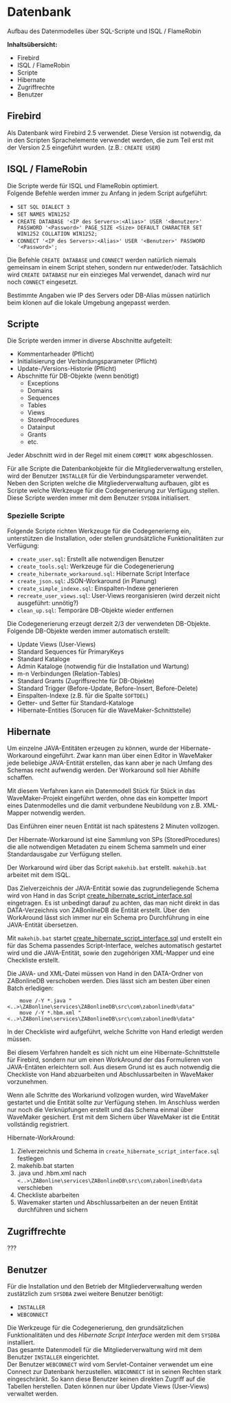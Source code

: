 Datenbank
=========

Aufbau des Datenmodelles über SQL-Scripte und ISQL / FlameRobin

**Inhaltsübersicht:**

- Firebird
- ISQL / FlameRobin
- Scripte
- Hibernate
- Zugriffrechte     
- Benutzer

Firebird
--------
Als Datenbank wird Firebird 2.5 verwendet. Diese Version ist notwendig, da in den 
Scripten Sprachelemente verwendet werden, die zum Teil erst mit der Version 2.5 
eingeführt wurden. (z.B.: `CREATE USER`)


ISQL / FlameRobin
-----------------
Die Scripte werde für ISQL und FlameRobin optimiert.      
Folgende Befehle werden immer zu Anfang in jedem Script aufgeführt:

* `SET SQL DIALECT 3`
* `SET NAMES WIN1252`
* `CREATE DATABASE '<IP des Servers>:<Alias>' USER '<Benutzer>' PASSWORD '<Password>' PAGE_SIZE <Size> DEFAULT CHARACTER SET WIN1252 COLLATION WIN1252;`
* `CONNECT '<IP des Servers>:<Alias>' USER '<Benutzer>' PASSWORD '<Password>';` 

Die Befehle `CREATE DATABASE` und `CONNECT` werden natürlich niemals gemeinsam in 
einem Script stehen, sondern nur entweder/oder. Tatsächlich wird `CREATE DATABASE` 
nur ein einzieges Mal verwendet, danach wird nur noch `CONNECT` eingesetzt.

Bestimmte Angaben wie IP des Servers oder DB-Alias müssen natürlich beim klonen 
auf die lokale Umgebung angepasst werden.

Scripte
-------
Die Scripte werden immer in diverse Abschnitte aufgeteilt:

* Kommentarheader (Pflicht)
* Initialisierung der Verbindungsparameter (Pflicht)
* Update-/Versions-Historie (Pflicht)
* Abschnitte für DB-Objekte (wenn benötigt)
    * Exceptions
    * Domains
    * Sequences
    * Tables
    * Views
    * StoredProcedures
    * Datainput
    * Grants
    * etc.                         
    
Jeder Abschnitt wird in der Regel mit einem `COMMIT WORK` abgeschlossen.    

Für alle Scripte die Datenbankobjekte für die Mitgliederverwaltung erstellen,
wird der Benutzer `INSTALLER` für die Verbindungsparameter verwendet.      
Neben den Scripten welche die Mitgliederverwaltung aufbauen, gibt es Scripte welche 
Werkzeuge für die Codegenerierung zur Verfügung stellen. Diese Scripte werden immer 
mit dem Benutzer `SYSDBA` initialisert. 

### Spezielle Scripte
Folgende Scripte richten Werkzeuge für die Codegenerierng ein, unterstützen die 
Installation, oder stellen grundsätzliche Funktionalitäten zur Verfügung:

* `create_user.sql`: Erstellt alle notwendigen Benutzer
* `create_tools.sql`: Werkzeuge für die Codegenerierung
* `create_hibernate_workaround.sql`: Hibernate Script Interface
* `create_json.sql`: JSON-Workaround (in Planung)
* `create_simple_indexe.sql`: Einspalten-Indexe generieren
* `recreate_user_views.sql`: User-Views reorganisieren (wird derzeit nicht ausgeführt: unnötig?)
* `clean_up.sql`: Temporäre DB-Objekte wieder entfernen

Die Codegenerierung erzeugt derzeit 2/3 der verwendeten DB-Objekte.      
Folgende DB-Objekte werden immer automatisch erstellt:

* Update Views (User-Views)
* Standard Sequences für PrimaryKeys
* Standard Kataloge
* Admin Kataloge (notwendig für die Installation und Wartung)
* m-n Verbindungen (Relation-Tables)
* Standard Grants (Zugriffsrechte für DB-Objekte)
* Standard Trigger (Before-Update, Before-Insert, Before-Delete)
* Einspalten-Indexe (z.B. für die Spalte `SOFTDEL`)
* Getter- und Setter für Standard-Kataloge
* Hibernate-Entities (Sorucen für die WaveMaker-Schnittstelle)

  
Hibernate
---------
Um einzelne JAVA-Entitäten erzeugen zu können, wurde der Hibernate-Workaround eingeführt. 
Zwar kann man über einen Editor in WaveMaker jede beliebige JAVA-Entität erstellen, das 
kann aber je nach Umfang des Schemas recht aufwendig werden. Der Workaround soll hier 
Abhilfe schaffen.

Mit diesem Verfahren kann ein Datenmodell Stück für Stück in das WaveMaker-Projekt 
eingeführt werden, ohne das ein kompetter Import eines Datenmodelles und die damit 
verbundene Neubildung von z.B. XML-Mapper notwendig werden.

Das Einführen einer neuen Entität ist nach spätestens 2 Minuten vollzogen.

Der Hibernate-Workaround ist eine Sammlung von SPs (StoredProcedures) die alle 
notwendigen Metadaten zu einem Schema sammeln und einer Standardausgabe zur Verfügung 
stellen. 

Der Workaround wird über das Script `makehib.bat` erstellt. `makehib.bat` arbeitet 
mit dem ISQL.

Das Zielverzeichnis der JAVA-Entität sowie das zugrundeliegende Schema wird von 
Hand in das Script [create_hibernate_script_interface.sql](create_hibernate_script_interface.sql "Script-Inteface - Erstellt eine beliebige Java-Entität") 
eingetragen. Es ist unbedingt darauf zu achten, das man nicht direkt in das DATA-Verzeichnis 
von ZABonlineDB die Entität erstellt. Über den WorkAround lässt sich immer nur
ein Schema pro Durchführung in eine JAVA-Entität übersetzen. 

Mit `makehib.bat` startet [create_hibernate_script_interface.sql](create_hibernate_script_interface.sql "Script-Inteface - Erstellt eine beliebige Java-Entität") 
und erstellt ein für das Schema passendes Script-Interface, welches automatisch 
gestartet wird und die JAVA-Entität, sowie den zugehörigen XML-Mapper und eine 
Checkliste erstellt.

Die JAVA- und XML-Datei müssen von Hand in den DATA-Ordner von ZABonlineDB verschoben werden. 
Dies lässt sich am besten über einen Batch erledigen:    
       
        move /-Y *.java "<..>\ZABonline\services\ZABonlineDB\src\com\zabonlinedb\data"  
        move /-Y *.hbm.xml "<..>\ZABonline\services\ZABonlineDB\src\com\zabonlinedb\data"
        
        
In der Checkliste wird aufgeführt, welche Schritte von Hand erledigt werden müssen.

Bei diesem Verfahren handelt es sich nicht um eine Hibernate-Schnittstelle für Firebird, 
sondern nur um einen WorkAround der das Formulieren von JAVA-Entäten erleichtern soll. 
Aus diesem Grund ist es auch notwendig die Checkliste von Hand abzuarbeiten und 
Abschlussarbeiten in WaveMaker vorzunehmen.

Wenn alle Schritte des Workariund vollzogen wurden, wird WaveMaker gestartet und 
die Entität sollte zur Verfügung stehen. Im Anschluss werden nur noch die Verknüpfungen 
erstellt und das Schema einmal über WaveMaker gesichert. Erst mit dem Sichern über 
WaveMaker ist die Entität vollständig registriert.

Hibernate-WorkAround:    

1. Zielverzeichnis und Schema in `create_hibernate_script_interface.sql` festlegen
2. makehib.bat starten
3. <Schema>.java und <Schema>.hbm.xml nach `<..>\ZABonline\services\ZABonlineDB\src\com\zabonlinedb\data` verschieben
4. Checkliste abarbeiten
5. Wavemaker starten und Abschlussarbeiten an der neuen Entität durchführen und sichern

Zugriffrechte
-------------     
???


Benutzer
--------
Für die Installation und den Betrieb der Mitgliederverwaltung werden zustätzlich
zum `SYSDBA` zwei weitere Benutzer benötigt:

* `INSTALLER`
* `WEBCONNECT`

Die Werkzeuge für die Codegenerierung, den grundsätzlichen Funktionalitäten und 
des *Hibernate Script Interface* werden mit dem `SYSDBA` installiert.        
Das gesamte Datenmodell für die Mitgliederverwaltung wird mit dem Benutzer `INSTALLER` 
eingerichtet.    
Der Benutzer `WEBCONNECT` wird vom Servlet-Container verwendet um eine Connect zur
Datenbank herzustellen. `WEBCONNECT` ist in seinen Rechten stark eingeschränkt. So
kann diese Benutzer keinen direkten Zugriff auf die Tabellen herstellen. Daten können
nur über Update Views (User-Views) verwaltet werden.     
